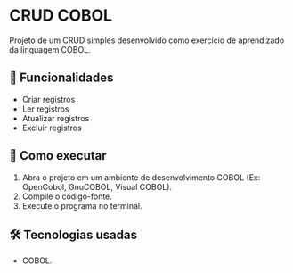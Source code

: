 # CRUD COBOL

Projeto de um CRUD simples desenvolvido como exercício de aprendizado da linguagem COBOL.

## 📌 Funcionalidades

- Criar registros
- Ler registros
- Atualizar registros
- Excluir registros

## 🚀 Como executar

1. Abra o projeto em um ambiente de desenvolvimento COBOL (Ex: OpenCobol, GnuCOBOL, Visual COBOL).
2. Compile o código-fonte.
3. Execute o programa no terminal.

## 🛠️ Tecnologias usadas

- COBOL.
